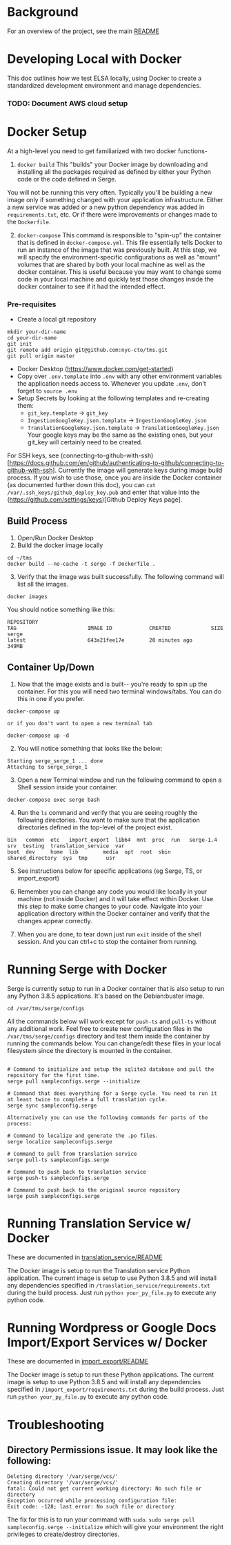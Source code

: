# Background

For an overview of the project, see the main [README](https://github.com/nyc-cto/tms/blob/master/README.md)

# Developing Local with Docker

This doc outlines how we test ELSA locally, using Docker to create a standardized development environment and manage dependencies.

### TODO: Document AWS cloud setup


# Docker Setup

At a high-level you need to get familiarized with two docker functions-
1. `docker build`
This "builds" your Docker image by downloading and installing all the packages required as defined by either your Python code or the code defined in Serge.

You will not be running this very often. Typically you'll be building a new image only if something changed with your application infrastructure. Either a new service was added or a new python dependency was added in `requirements.txt`, etc. Or if there were improvements or changes made to the `Dockerfile`.

2. `docker-compose`
This command is responsible to "spin-up" the container that is defined in `docker-compose.yml`. This file essentially tells Docker to run an instance of the image that was previously built. At this step, we will specify the environment-specific configurations as well as "mount" volumes that are shared by both your local machine as well as the docker container. This is useful because you may want to change some code in your local machine and quickly test those changes inside the docker container to see if it had the intended effect.


### Pre-requisites
- Create a local git repository
```
mkdir your-dir-name
cd your-dir-name
git init
git remote add origin git@github.com:nyc-cto/tms.git
git pull origin master
```

- Docker Desktop (https://www.docker.com/get-started)
- Copy over `.env.template` into `.env` with any other environment variables the application needs access to. Whenever you update `.env`, don't forget to `source .env`
- Setup Secrets by looking at the following templates and re-creating them:
	- `git_key.template` -> `git_key`
	- `IngestionGoogleKey.json.template` -> `IngestionGoogleKey.json`
	- `TranslationGoogleKey.json.template` -> `TranslationGoogleKey.json`
Your google keys may be the same as the existing ones, but your git_key will certainly need to be created.

For SSH keys, see (connecting-to-github-with-ssh)[https://docs.github.com/en/github/authenticating-to-github/connecting-to-github-with-ssh]. Currently the image will generate keys during image build process. If you wish to use those, once you are inside the Docker container (as documented further down this doc), you can `cat /var/.ssh_keys/github_deploy_key.pub` and enter that value into the (https://github.com/settings/keys)[Github Deploy Keys page].



## Build Process
1. Open/Run Docker Desktop
2. Build the docker image locally
```
cd ~/tms
docker build --no-cache -t serge -f Dockerfile .
```
3. Verify that the image was built successfully. The following command will list all the images.
```
docker images
```
You should notice something like this:
```
REPOSITORY                                                                    TAG                       IMAGE ID            CREATED             SIZE
serge                                                                         latest                    643a21fee17e        20 minutes ago      349MB
```

## Container Up/Down
1. Now that the image exists and is built-- you're ready to spin up the container. For this you will need two terminal windows/tabs. You can do this in one if you prefer.
```
docker-compose up

or if you don't want to open a new terminal tab

docker-compose up -d 
```
2. You will notice something that looks like the below:
```
Starting serge_serge_1 ... done
Attaching to serge_serge_1

```
3. Open a new Terminal window and run the following command to open a Shell session inside your container.
```
docker-compose exec serge bash
```
4. Run the `ls` command and verify that you are seeing roughly the following directories. You want to make sure that the application directories defined in the top-level of the project exist. 
```
bin   common  etc   import_export  lib64  mnt  proc  run   serge-1.4	 srv  testing  translation_service  var
boot  dev     home  lib        media  opt  root  sbin  shared_directory  sys  tmp      usr
```
5. See instructions below for specific applications (eg Serge, TS, or import_export)

6. Remember you can change any code you would like locally in your machine (not inside Docker) and it will take effect within Docker. Use this step to make some changes to your code. Navigate into your application directory within the Docker container and verify that the changes appear correctly.

7. When you are done, to tear down just run `exit` inside of the shell session. And you can ctrl+c to stop the container from running.


# Running Serge with Docker

Serge is currently setup to run in a Docker container that is also setup to run any Python 3.8.5 applications. It's based on the Debian:buster image.

`cd /var/tms/serge/configs`

All the commands below will work except for `push-ts` and `pull-ts` without any additional work.
Feel free to create new configuration files in the `/var/tms/serge/configs` directory and test them inside the container by running the commands below. You can change/edit these files in your local filesystem since the directory is mounted in the container.
```

# Command to initialize and setup the sqlite3 database and pull the repository for the first time.
serge pull sampleconfigs.serge --initialize

# Command that does everything for a Serge cycle. You need to run it at least twice to complete a full translation cycle.
serge sync sampleconfig.serge

Alternatively you can use the following commands for parts of the process:

# Command to localize and generate the .po files.
serge localize sampleconfigs.serge

# Command to pull from translation service
serge pull-ts sampleconfigs.serge

# Command to push back to translation service
serge push-ts sampleconfigs.serge

# Command to push back to the original source repository
serge push sampleconfigs.serge
```


# Running Translation Service w/ Docker

These are documented in [translation_service/README](https://github.com/nyc-cto/tms/blob/master/translation_service/README.md)

The Docker image is setup to run the Translation service Python application. The current image is setup to use Python 3.8.5 and will install any dependencies specified in `/translation_service/requirements.txt` during the build process. Just run `python your_py_file.py` to execute any python code.


# Running Wordpress or Google Docs Import/Export Services w/ Docker

These are documented in [import_export/README](https://github.com/nyc-cto/tms/blob/master/import_export/README.md)

The Docker image is setup to run these Python applications. The current image is setup to use Python 3.8.5 and will install any dependencies specified in `/import_export/requirements.txt` during the build process. Just run `python your_py_file.py` to execute any python code.

# Troubleshooting

## Directory Permissions issue. It may look like the following:
```
Deleting directory '/var/serge/vcs/'
Creating directory '/var/serge/vcs/'
fatal: Could not get current working directory: No such file or directory
Exception occurred while processing configuration file:
Exit code: -128; last error: No such file or directory
```
The fix for this is to run your command with `sudo`.
`sudo serge pull sampleconfig.serge --initialize` which will give your environment the right privileges to create/destroy directories.

